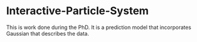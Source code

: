# Interactive-Particle-System
This is work done during the PhD. It is a prediction model that incorporates Gaussian that describes the data. 
